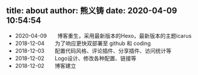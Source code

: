 title: about
author: 熊义铸
date: 2020-04-09 10:54:54
---
- 2020-04-09　　博客重生，采用最新版本的Hexo，最新版本的主题icarus
- 2018-12-04　　为了响应更快双部署至 github 和 coding
- 2018-12-03　　配置代码风格、评论插件、分享插件、访问统计等
- 2018-12-02　　Logo设计、修改各种配置、链接等
- 2018-12-02　　博客建立
